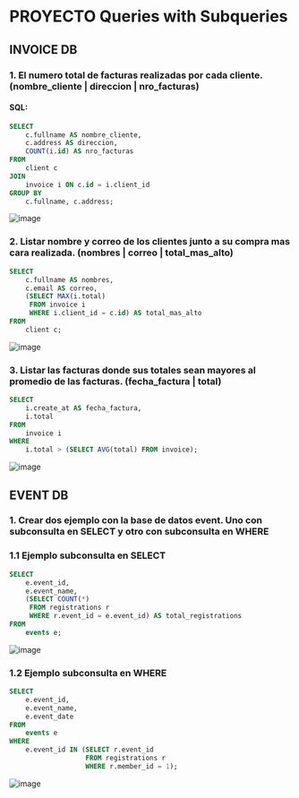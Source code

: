 # PROYECTO Queries with Subqueries

## INVOICE DB

### 1. El numero total de facturas realizadas por cada cliente.(nombre_cliente | direccion | nro_facturas)

#### SQL:
```sql
SELECT 
    c.fullname AS nombre_cliente,
    c.address AS direccion,
    COUNT(i.id) AS nro_facturas
FROM 
    client c
JOIN 
    invoice i ON c.id = i.client_id
GROUP BY 
    c.fullname, c.address;
```
![image](https://github.com/Jonna007/Queries_with_Subqueries/assets/146044709/985fb668-0ce0-4d02-b172-b0b311713e9c)


### 2. Listar nombre y correo de los clientes junto a su compra mas cara realizada. (nombres |  correo   | total_mas_alto)
```sql
SELECT 
    c.fullname AS nombres,
    c.email AS correo,
    (SELECT MAX(i.total) 
     FROM invoice i 
     WHERE i.client_id = c.id) AS total_mas_alto
FROM 
    client c;
```
![image](https://github.com/Jonna007/Queries_with_Subqueries/assets/146044709/89ba1b09-9805-4ecd-a865-77bd2eeb3a92)

### 3. Listar las facturas donde sus totales sean mayores al promedio de las facturas. (fecha_factura | total)
```sql
SELECT 
    i.create_at AS fecha_factura,
    i.total
FROM 
    invoice i
WHERE 
    i.total > (SELECT AVG(total) FROM invoice);
```
![image](https://github.com/Jonna007/Queries_with_Subqueries/assets/146044709/dea4b255-d9f7-42f9-8534-77a547350b4e)

## EVENT DB

### 1. Crear dos ejemplo con la base de datos event. Uno con subconsulta en SELECT y otro con subconsulta  en WHERE

### 1.1 Ejemplo subconsulta en SELECT
```sql
SELECT 
    e.event_id,
    e.event_name,
    (SELECT COUNT(*) 
     FROM registrations r 
     WHERE r.event_id = e.event_id) AS total_registrations
FROM 
    events e;
```
![image](https://github.com/Jonna007/Queries_with_Subqueries/assets/146044709/c77bf847-64d3-46fa-b11d-6618dc640dae)

### 1.2 Ejemplo subconsulta en WHERE
```sql
SELECT 
    e.event_id,
    e.event_name,
    e.event_date
FROM 
    events e
WHERE 
    e.event_id IN (SELECT r.event_id 
                   FROM registrations r 
                   WHERE r.member_id = 1);
```
![image](https://github.com/Jonna007/Queries_with_Subqueries/assets/146044709/e2a9e466-8a6d-49d3-9f68-4f9bd36ce1c0)

